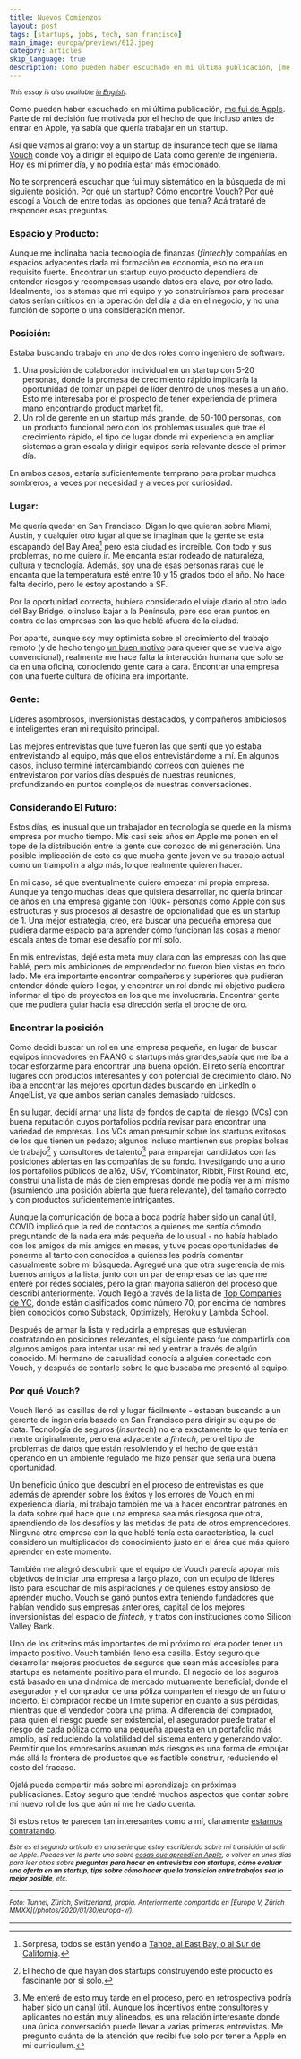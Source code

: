 ```yaml
---
title: Nuevos Comienzos
layout: post
tags: [startups, jobs, tech, san francisco]
main_image: europa/previews/612.jpeg
category: articles
skip_language: true
description: Como pueden haber escuchado en mi última publicación, [me fui de Apple](/2021/04/16/heres-to-the-crazy-ones-es/). Parte de mi decisión fue motivada por el hecho de que incluso antes de entrar en Apple, ya sabía que quería trabajar en un startup.
---
```


<small><em>This essay is also available [in English](/articles/2021/04/26/new-beginnings/).</em></small>

Como pueden haber escuchado en mi última publicación, [me fui de Apple](/2021/04/16/heres-to-the-crazy-ones-es/). Parte de mi decisión fue motivada por el hecho de que incluso antes de entrar en Apple, ya sabía que quería trabajar en un startup.

Así que vamos al grano: voy a un startup de insurance tech que se llama [Vouch](https://www.vouch.us) donde voy a dirigir el equipo de Data como gerente de ingeniería. Hoy es mi primer día, y no podría estar más emocionado.

No te sorprenderá escuchar que fui muy sistemático en la búsqueda de mi siguiente posición. Por qué un startup? Cómo encontré Vouch? Por qué escogí a Vouch de entre todas las opciones que tenía? Acá trataré de responder esas preguntas.

### Espacio y Producto:
Aunque me inclinaba hacia tecnología de finanzas (_fintech_)y compañías en espacios adyacentes dada mi formación en economía, eso no era un requisito fuerte. Encontrar un startup cuyo producto dependiera de entender riesgos y recompensas usando datos era clave, por otro lado. Idealmente, los sistemas que mi equipo y yo construiríamos para procesar datos serían críticos en la operación del día a día en el negocio, y no una función de soporte o una consideración menor.

### Posición:
Estaba buscando trabajo en uno de dos roles como ingeniero de software:

1. Una posición de colaborador individual en un startup con 5-20 personas, donde la promesa de crecimiento rápido implicaría la oportunidad de tomar un papel de líder dentro de unos meses a un año. Esto me interesaba por el prospecto de tener experiencia de primera mano encontrando product market fit.
2. Un rol de gerente en un startup más grande, de 50-100 personas, con un producto funcional pero con los problemas usuales que trae el crecimiento rápido, el tipo de lugar donde mi experiencia en ampliar sistemas a gran escala y dirigir equipos sería relevante desde el primer día.

En ambos casos, estaría suficientemente temprano para probar muchos sombreros, a veces por necesidad y a veces por curiosidad.

### Lugar:
Me quería quedar en San Francisco. Digan lo que quieran sobre Miami, Austin, y cualquier otro lugar al que se imaginan que la gente se está escapando del Bay Area[^0] pero esta ciudad es increíble. Con todo y sus problemas, no me quiero ir. Me encanta estar rodeado de naturaleza, cultura y tecnología. Además, soy una de esas personas raras que le encanta que la temperatura esté entre 10 y 15 grados todo el año. No hace falta decirlo, pero le estoy apostando a SF.

Por la oportunidad correcta, hubiera considerado el viaje diario al otro lado del Bay Bridge, o incluso bajar a la Península, pero eso eran puntos en contra de las empresas con las que hablé afuera de la ciudad.

Por aparte, aunque soy muy optimista sobre el crecimiento del trabajo remoto (y de hecho tengo [un buen motivo](https://www.telescoped.com) para querer que se vuelva algo convencional), realmente me hace falta la interacción humana que solo se da en una oficina, conociendo gente cara a cara. Encontrar una empresa con una fuerte cultura de oficina era importante.


### Gente:
Líderes asombrosos, inversionistas destacados, y compañeros ambiciosos e inteligentes eran mi requisito principal.

Las mejores entrevistas que tuve fueron las que sentí que yo estaba entrevistando al equipo, más que ellos entrevistándome a mí. En algunos casos, incluso terminé intercambiando correos con quienes me entrevistaron por varios días después de nuestras reuniones, profundizando en puntos complejos de nuestras conversaciones.

### Considerando El Futuro:
Estos días, es inusual que un trabajador en tecnología se quede en la misma empresa por mucho tiempo. Mis casi seis años en Apple me ponen en el tope de la distribución entre la gente que conozco de mi generación. Una posible implicación de esto es que mucha gente joven ve su trabajo actual como un trampolín a algo más, lo que realmente quieren hacer.

En mi caso, sé que eventualmente quiero empezar mi propia empresa. Aunque ya tengo muchas ideas que quisiera desarrollar, no quería brincar de años en una empresa gigante con 100k+ personas como Apple con sus estructuras y sus procesos al desastre de opcionalidad que es un startup de 1. Una mejor estrategia, creo, era buscar una pequeña empresa que pudiera darme espacio para aprender cómo funcionan las cosas a menor escala antes de tomar ese desafío por mí solo.

En mis entrevistas, dejé esta meta muy clara con las empresas con las que hablé, pero mis ambiciones de emprendedor no fueron bien vistas en todo lado. Me era importante encontrar compañeros y superiores que pudieran entender dónde quiero llegar, y encontrar un rol donde mi objetivo pudiera informar el tipo de proyectos en los que me involucraría. Encontrar gente que me pudiera guiar hacia esa dirección sería el broche de oro.

### Encontrar la posición
Como decidí buscar un rol en una empresa pequeña, en lugar de buscar equipos innovadores en FAANG o startups más grandes,sabía que me iba a tocar esforzarme para encontrar una buena opción. El reto sería encontrar lugares con productos interesantes y con potencial de crecimiento claro. No iba a encontrar las mejores oportunidades buscando en LinkedIn o AngelList, ya que ambos serían canales demasiado ruidosos.

En su lugar, decidí armar una lista de fondos de capital de riesgo (VCs) con buena reputación cuyos portafolios podría revisar para encontrar una variedad de empresas. Los VCs aman presumir sobre los startups exitosos de los que tienen un pedazo; algunos incluso mantienen sus propias bolsas de trabajo[^1] y consultores de talento[^2] para emparejar candidatos con las posiciones abiertas en las compañías de su fondo. Investigando uno a uno los portafolios públicos de a16z, USV, YCombinator, Ribbit, First Round, etc, construí una lista de más de cien empresas donde me podía ver a mí mismo (asumiendo una posición abierta que fuera relevante), del tamaño correcto y con productos suficientemente intrigantes.

Aunque la comunicación de boca a boca podría haber sido un canal útil, COVID implicó que la red de contactos a quienes me sentía cómodo preguntando de la nada era más pequeña de lo usual - no había hablado con los amigos de mis amigos en meses, y tuve pocas oportunidades de ponerme al tanto con conocidos a quienes les podría comentar casualmente sobre mi búsqueda. Agregué una que otra sugerencia de mis buenos amigos a la lista, junto con un par de empresas de las que me enteré por redes sociales, pero la gran mayoría salieron del proceso que describí anteriormente. Vouch llegó a través de la lista de [Top Companies de YC](https://www.ycombinator.com/topcompanies), donde están clasificados como número 70, por encima de nombres bien conocidos como Substack, Optimizely, Heroku y Lambda School.

Después de armar la lista y reducirla a empresas que estuvieran contratando en posiciones relevantes, el siguiente paso fue compartirla con algunos amigos para intentar usar mi red y entrar a través de algún conocido. Mi hermano de casualidad conocía a alguien conectado con Vouch, y después de contarle sobre lo que buscaba me presentó al equipo.

### Por qué Vouch?
Vouch llenó las casillas de rol y lugar fácilmente - estaban buscando a un gerente de ingeniería basado en San Francisco para dirigir su equipo de data. Tecnología de seguros (_insurtech_) no era exactamente lo que tenía en mente originalmente, pero era adyacente a _fintech_, pero el tipo de problemas de datos que están resolviendo y el hecho de que están operando en un ambiente regulado me hizo pensar que sería una buena oportunidad.

Un beneficio único que descubrí en el proceso de entrevistas es que además de aprender sobre los éxitos y los errores de Vouch en mi experiencia diaria, mi trabajo también me va a hacer encontrar patrones en la data sobre qué hace que una empresa sea más riesgosa que otra, aprendiendo de los desafíos y las metidas de pata de otros emprendedores. Ninguna otra empresa con la que hablé tenía esta característica, la cual considero un multiplicador de conocimiento justo en el área que más quiero aprender en este momento.

También me alegró descubrir que el equipo de Vouch parecía apoyar mis objetivos de iniciar una empresa a largo plazo, con un equipo de líderes listo para escuchar de mis aspiraciones y de quienes estoy ansioso de aprender mucho. Vouch se ganó puntos extra teniendo fundadores que habían vendido sus empresas anteriores, capital de los mejores inversionistas del espacio de _fintech_, y tratos con instituciones como Silicon Valley Bank.

Uno de los criterios más importantes de mi próximo rol era poder tener un impacto positivo. Vouch también lleno esa casilla. Estoy seguro que desarrollar mejores productos de seguros que sean más accesibles para startups es netamente positivo para el mundo. El negocio de los seguros está basado en una dinámica de mercado mutuamente beneficial, donde el asegurador y el comprador de una póliza comparten el riesgo de un futuro incierto. El comprador recibe un límite superior en cuanto a sus pérdidas, mientras que el vendedor cobra una prima. A diferencia del comprador, para quien el riesgo puede ser existencial, el asegurador puede tratar el riesgo de cada póliza como una pequeña apuesta en un portafolio más amplio, así reduciendo la volatilidad del sistema entero y generando valor. Permitir que los empresarios asuman más riesgos es una forma de empujar más allá la frontera de productos que es factible construir, reduciendo el costo del fracaso.

Ojalá pueda compartir más sobre mi aprendizaje en próximas publicaciones. Estoy seguro que tendré muchos aspectos que contar sobre mi nuevo rol de los que aún ni me he dado cuenta.

Si estos retos te parecen tan interesantes como a mí, claramente [estamos contratando](https://www.vouch.us/careers).

<small>_Este es el segundo artículo en una serie que estoy escribiendo sobre mi transición al salir de Apple. Puedes ver la parte uno sobre [cosas que aprendí en Apple](/2021/04/16/heres-to-the-crazy-ones), o volver en unos días para leer otros sobre **preguntas para hacer en entrevistas con startups**, **cómo evaluar una oferta en un startup**, **tips sobre cómo hacer que la transición entre trabajos sea lo mejor posible**, etc._</small>

<hr>
<small><em>Foto: Tunnel, Zürich, Switzerland, propia. Anteriormente compartida en [Europa V, Zürich MMXX](/photos/2020/01/30/europa-v/).</em></small>
<hr>

[^0]: Sorpresa, todos se están yendo a [Tahoe, al East Bay, o al Sur de California](https://www.sfchronicle.com/local/article/These-ZIP-codes-saw-a-spike-in-residents-from-San-16044468.php).
[^1]: El hecho de que hayan dos startups construyendo este producto es fascinante por si solo.
[^2]: Me enteré de esto muy tarde en el proceso, pero en retrospectiva podría haber sido un canal útil. Aunque los incentivos entre consultores y aplicantes no están muy alineados, es una relación interesante donde una única conversación puede llevar a varias primeras entrevistas. Me pregunto cuánta de la atención que recibí fue solo por tener a Apple en mi curriculum.